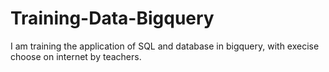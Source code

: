 # Training-Data-Bigquery
I am training the application of SQL and database in bigquery, with execise choose on internet by teachers.
